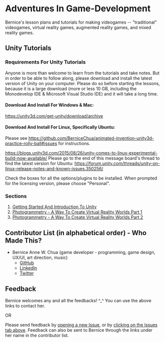 # Adventures In Game-Development
Bernice's lesson plans and tutorials for making videogames -- "traditional" videogames, virtual reality games, augmented reality games, and mixed reality games.

## Unity Tutorials

### Requirements For Unity Tutorials
Anyone is more than welcome to learn from the tutorials and take notes.  But in order to be able to follow along, please download and install the latest version of Unity on your computer.  Please do so before starting the lessons, because it is a large download (more or less 10 GB, including the Monodevelop IDE & Microsoft Visual Studio IDE) and it will take a long time.  

#### Download And Install For Windows & Mac:
https://unity3d.com/get-unity/download/archive

#### Download And Install For Linux, Specifically Ubuntu:
Please see https://github.com/BerniceChua/animated-invention-unity3d-practice-rolly-ball#issues for instructions.

https://blogs.unity3d.com/2015/08/26/unity-comes-to-linux-experimental-build-now-available/
Please go to the end of this message board's thread to find the latest version for Ubuntu: https://forum.unity.com/threads/unity-on-linux-release-notes-and-known-issues.350256/

Check the boxes for all the options/plugins to be installed.
When prompted for the licensing version, please choose "Personal".


### Sections
1) [Getting Started And Introduction To Unity](./01_Getting_Started_And_Introduction_To_Unity.md)
2) [Photogrammetry - A Way To Create Virtual Reality Worlds Part 1](./02_Photogrammetry_-_A_Way_To_Create_Virtual_Reality_Worlds_1.md)
3) [Photogrammetry - A Way To Create Virtual Reality Worlds Part 2](./03_Photogrammetry_-_A_Way_To_Create_Virtual_Reality_Worlds_2.md)



## Contributor List (in alphabetical order) - Who Made This?
- Bernice Anne W. Chua (game developer - programming, game design, UX/UI, art direction, music)
  - [GitHub](https://github.com/BerniceChua)
  - [LinkedIn](https://linkedin.com/in/bernicechua415)
  - [Twitter](https://twitter.com/ChuaBernice)



## Feedback
Bernice welcomes any and all the feedbacks! ^_^  You can use the above links to contact her.

OR

Please send feedback by [opening a new Issue](https://github.com/BerniceChua/Adventures_In_Game-Development/issues/new), or by [clicking on the Issues tab above](https://github.com/BerniceChua/Adventures_In_Game-Development/issues).  Feedback can also be sent to Bernice through the links under her name in the contributor list.
